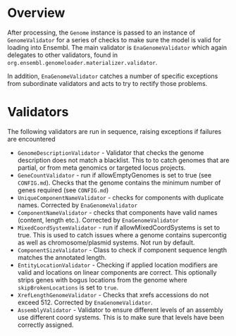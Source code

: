Overview
========

After processing, the `Genome` instance is passed to an instance of `GenomeValidator` for a series of checks to make sure the model is valid for loading into Ensembl. The main validator is `EnaGenomeValidator` which again delegates to other validators, found in `org.ensembl.genomeloader.materializer.validator`.

In addition, `EnaGenomeValidator` catches a number of specific exceptions from subordinate validators and acts to try to rectify those problems.

Validators
==========
The following validators are run in sequence, raising exceptions if failures are encountered
* `GenomeDescriptionValidator` - Validator that checks the genome description does not match a blacklist. This to to catch genomes that are partial, or from meta genomics or targeted locus projects.
* `GeneCountValidator` - run if allowEmptyGenomes is set to true (see `CONFIG.md`). Checks that the genome contains the minimum number of genes required (see `CONFIG.md`)
* `UniqueComponentNameValidator` - checks for components with duplicate names. Corrected by `EnaGenomeValidator`
* `ComponentNameValidator` - checks that components have valid names (content, length etc.). Corrected by `EnaGenomeValidator`
* `MixedCoordSystemValidator` - run if allowMixedCoordSystems is set to true. This is used to catch issues where a genome contains supercontig as well as chromosome/plasmid systems. Not run by default.
* `ComponentSizeValidator` - Class to check if component sequence length matches the annotated length. 
* `EntityLocationValidator` - Checking if applied location modifiers are valid and locations on linear components are correct. This optionally strips genes with bogus locations from the genome where `skipBrokenLocations` is set to `true`.
* `XrefLengthGenomeValidator` - Checks that xrefs accessions do not exceed 512. Corrected by `EnaGenomeValidator`.
* `AssemblyValidator` - Validator to ensure different levels of an assembly use different coord systems. This is to make sure that levels have been correctly assigned.